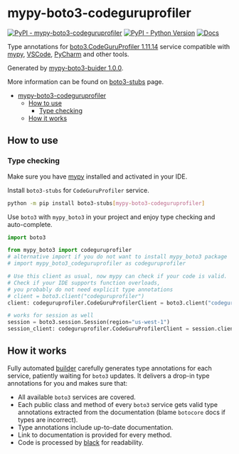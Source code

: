 # mypy-boto3-codeguruprofiler

[![PyPI - mypy-boto3-codeguruprofiler](https://img.shields.io/pypi/v/mypy-boto3-codeguruprofiler.svg?color=blue)](https://pypi.org/project/mypy-boto3-codeguruprofiler)
[![PyPI - Python Version](https://img.shields.io/pypi/pyversions/mypy-boto3-codeguruprofiler.svg?color=blue)](https://pypi.org/project/mypy-boto3-codeguruprofiler)
[![Docs](https://img.shields.io/readthedocs/mypy-boto3-builder.svg?color=blue)](https://mypy-boto3-builder.readthedocs.io/)

Type annotations for
[boto3.CodeGuruProfiler 1.11.14](https://boto3.amazonaws.com/v1/documentation/api/1.11.14/reference/services/codeguruprofiler.html#CodeGuruProfiler) service
compatible with [mypy](https://github.com/python/mypy), [VSCode](https://code.visualstudio.com/),
[PyCharm](https://www.jetbrains.com/pycharm/) and other tools.

Generated by [mypy-boto3-buider 1.0.0](https://github.com/vemel/mypy_boto3_builder).

More information can be found on [boto3-stubs](https://pypi.org/project/boto3-stubs/) page.

- [mypy-boto3-codeguruprofiler](#mypy-boto3-codeguruprofiler)
  - [How to use](#how-to-use)
    - [Type checking](#type-checking)
  - [How it works](#how-it-works)

## How to use

### Type checking

Make sure you have [mypy](https://github.com/python/mypy) installed and activated in your IDE.

Install `boto3-stubs` for `CodeGuruProfiler` service.

```bash
python -m pip install boto3-stubs[mypy-boto3-codeguruprofiler]
```

Use `boto3` with `mypy_boto3` in your project and enjoy type checking and auto-complete.

```python
import boto3

from mypy_boto3 import codeguruprofiler
# alternative import if you do not want to install mypy_boto3 package
# import mypy_boto3_codeguruprofiler as codeguruprofiler

# Use this client as usual, now mypy can check if your code is valid.
# Check if your IDE supports function overloads,
# you probably do not need explicit type annotations
# client = boto3.client("codeguruprofiler")
client: codeguruprofiler.CodeGuruProfilerClient = boto3.client("codeguruprofiler")

# works for session as well
session = boto3.session.Session(region="us-west-1")
session_client: codeguruprofiler.CodeGuruProfilerClient = session.client("codeguruprofiler")

```

## How it works

Fully automated [builder](https://github.com/vemel/mypy_boto3_builder) carefully generates
type annotations for each service, patiently waiting for `boto3` updates. It delivers
a drop-in type annotations for you and makes sure that:

- All available `boto3` services are covered.
- Each public class and method of every `boto3` service gets valid type annotations
  extracted from the documentation (blame `botocore` docs if types are incorrect).
- Type annotations include up-to-date documentation.
- Link to documentation is provided for every method.
- Code is processed by [black](https://github.com/psf/black) for readability.